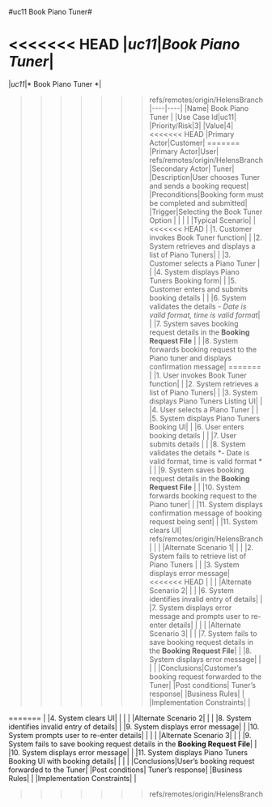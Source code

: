 #uc11 Book Piano Tuner#

<<<<<<< HEAD
|*uc11*|*Book Piano Tuner*| 
=======
|*uc11*|* Book Piano Tuner *| 
>>>>>>> refs/remotes/origin/HelensBranch
|----|----|
|Name| Book Piano Tuner |
|Use Case Id|uc11|
|Priority/Risk|3|
|Value|4|
<<<<<<< HEAD
|Primary Actor|Customer|
=======
|Primary Actor|User|
>>>>>>> refs/remotes/origin/HelensBranch
|Secondary Actor| Tuner|
|Description|User chooses Tuner and sends a booking request|
|Preconditions|Booking form must be completed and submitted|
|Trigger|Selecting the Book Tuner Option |
| | | 
|Typical Scenario| |
<<<<<<< HEAD
| |1. Customer invokes Book Tuner function|
| |2. System retrieves and displays a list of Piano Tuners|
| |3. Customer selects a Piano Tuner |
| |4. System displays Piano Tuners Booking form|
| |5. Customer enters and submits booking details |
| |6. System validates the details *- Date is valid format, time is valid format*| 
| |7. System saves booking request details in the **Booking Request File** | 
| |8. System forwards booking request to the Piano tuner and displays confirmation message| 
=======
| |1. User invokes Book Tuner function|
| |2. System retrieves a list of Piano Tuners|
| |3. System displays Piano Tuners Listing UI|
| |4. User selects a Piano Tuner |
| |5. System displays Piano Tuners Booking UI|
| |6.  User enters booking details | 
| |7. User submits details | 
| |8. System validates the details *- Date is valid format, time is valid format * | 
| |9. System saves booking request details in the **Booking Request File** | 
| |10. System forwards booking request to the Piano tuner|
| |11. System displays confirmation message of booking request being sent|
| |11.	System clears UI| 
>>>>>>> refs/remotes/origin/HelensBranch
| | |
|Alternate Scenario 1| |
| |2. System fails to retrieve list of Piano Tuners |
| |3.	System displays error message|
<<<<<<< HEAD
| | |
|Alternate Scenario 2| |
| |6.	System identifies invalid entry of details|
| |7.	System displays error message and prompts user to re-enter details|
| | | 
|Alternate Scenario 3| |
| |7.	System fails to save booking request details in the **Booking Request File**|
| |8.	System displays error message|
| | | 
|Conclusions|Customer’s booking request forwarded to the Tuner|
|Post conditions| Tuner’s response|
|Business Rules| |
|Implementation Constraints| |

=======
| |4.	System clears UI|
| | |
|Alternate Scenario 2| |
| |8.	System identifies invalid entry of details|
| |9.	System displays error message|
| |10.	System prompts user to re-enter details|
| | | 
|Alternate Scenario 3| |
| |9.	System fails to save booking request details in the **Booking Request File**|
| |10.	System displays error message|
| |11.	System displays Piano Tuners Booking UI with booking details|
| | | 
|Conclusions|User’s booking request forwarded to the Tuner|
|Post conditions| Tuner’s response|
|Business Rules| |
|Implementation Constraints| |
>>>>>>> refs/remotes/origin/HelensBranch
